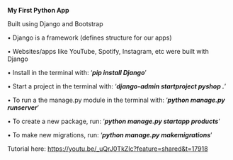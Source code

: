 **My First Python App**

Built using Django and Bootstrap 

•	Django is a framework (defines structure for our apps)

•	Websites/apps like YouTube, Spotify, Instagram, etc were built with Django

•	Install in the terminal with: ‘**_pip install Django_**’

•	Start a project in the terminal with: ‘**_django-admin startproject pyshop ._**’

•	To run a the manage.py module in the terminal with: ‘**_python manage.py runserver_**’

•	To create a new package, run: ‘**_python manage.py startapp products_**’

•	To make new migrations, run: ‘**_python manage.py makemigrations_**’


Tutorial here: https://youtu.be/_uQrJ0TkZlc?feature=shared&t=17918

